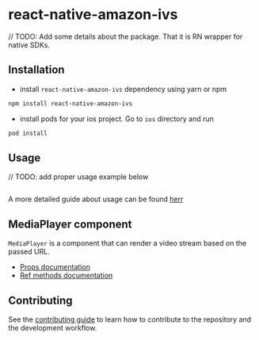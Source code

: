 # react-native-amazon-ivs

// TODO: Add some details about the package. That it is RN wrapper for native SDKs.

## Installation

- install `react-native-amazon-ivs` dependency using yarn or npm

```sh
npm install react-native-amazon-ivs
```

- install pods for your ios project. Go to `ios` directory and run

```sh
pod install
```

## Usage

// TODO: add proper usage example below

```tsx

```

A more detailed guide about usage can be found [herr](./docs/usage-guide.md)

## MediaPlayer component

`MediaPlayer` is a component that can render a video stream based on the passed URL.

- [Props documentation](./docs/media-player-reference.md#props)
- [Ref methods documentation](./docs/media-player-reference.md#ref-methods)

## Contributing

See the [contributing guide](CONTRIBUTING.md) to learn how to contribute to the repository and the development workflow.
